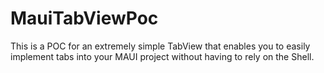 # MauiTabViewPoc

This is a POC for an extremely simple TabView that enables you to easily implement tabs into your MAUI project without having to rely on the Shell.
